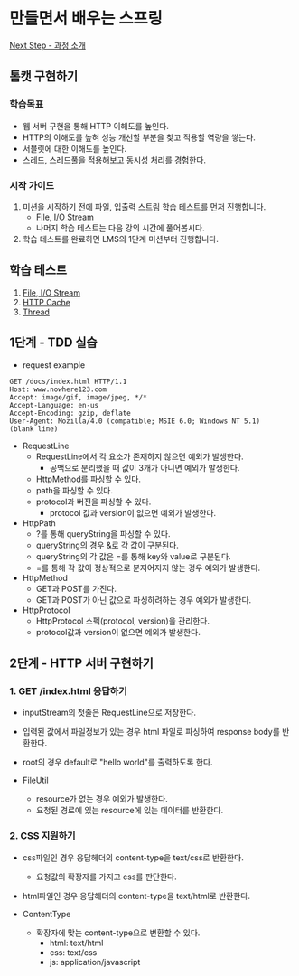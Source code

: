 # 만들면서 배우는 스프링
[Next Step - 과정 소개](https://edu.nextstep.camp/c/4YUvqn9V)

## 톰캣 구현하기

### 학습목표
- 웹 서버 구현을 통해 HTTP 이해도를 높인다.
- HTTP의 이해도를 높혀 성능 개선할 부분을 찾고 적용할 역량을 쌓는다.
- 서블릿에 대한 이해도를 높인다.
- 스레드, 스레드풀을 적용해보고 동시성 처리를 경험한다.

### 시작 가이드
1. 미션을 시작하기 전에 파일, 입출력 스트림 학습 테스트를 먼저 진행합니다.
   - [File, I/O Stream](study/src/test/java/study)
   - 나머지 학습 테스트는 다음 강의 시간에 풀어봅시다.
2. 학습 테스트를 완료하면 LMS의 1단계 미션부터 진행합니다.

## 학습 테스트
1. [File, I/O Stream](study/src/test/java/study)
2. [HTTP Cache](study/src/test/java/cache)
3. [Thread](study/src/test/java/thread)

## 1단계 - TDD 실습
- request example
```http request
GET /docs/index.html HTTP/1.1
Host: www.nowhere123.com
Accept: image/gif, image/jpeg, */*
Accept-Language: en-us
Accept-Encoding: gzip, deflate
User-Agent: Mozilla/4.0 (compatible; MSIE 6.0; Windows NT 5.1)
(blank line)
```

- RequestLine
  - RequestLine에서 각 요소가 존재하지 않으면 예외가 발생한다.
    - 공백으로 분리했을 때 값이 3개가 아니면 예외가 발생한다.
  - HttpMethod를 파싱할 수 있다.
  - path을 파싱할 수 있다.
  - protocol과 버전을 파싱할 수 있다.
    - protocol 값과 version이 없으면 예외가 발생한다.
- HttpPath
  - ?를 통해 queryString을 파싱할 수 있다.
  - queryString의 경우 &로 각 값이 구분된다.
  - queryString의 각 값은 =를 통해 key와 value로 구분된다.
  - =를 통해 각 값이 정상적으로 분지어지지 않는 경우 예외가 발생한다.
- HttpMethod
  - GET과 POST를 가진다.
  - GET과 POST가 아닌 값으로 파싱하려하는 경우 예외가 발생한다.
- HttpProtocol
  - HttpProtocol 스펙(protocol, version)을 관리한다. 
  - protocol값과 version이 없으면 예외가 발생한다.

## 2단계 - HTTP 서버 구현하기
### 1. GET /index.html 응답하기
- inputStream의 첫줄은 RequestLine으로 저장한다.
- 입력된 값에서 파일정보가 있는 경우 html 파일로 파싱하여 response body를 반환한다.
- root의 경우 default로 "hello world"를 출력하도록 한다.

- FileUtil
  - resource가 없는 경우 예외가 발생한다.
  - 요청된 경로에 있는 resource에 있는 데이터를 반환한다.

### 2. CSS 지원하기
- css파일인 경우 응답헤더의 content-type을 text/css로 반환한다.
  - 요청값의 확장자를 가지고 css를 판단한다. 
- html파일인 경우 응답헤더의 content-type을 text/html로 반환한다.

- ContentType
  - 확장자에 맞는 content-type으로 변환할 수 있다.
    - html: text/html
    - css: text/css
    - js: application/javascript
